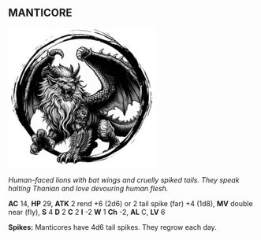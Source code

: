 ## MANTICORE

![](images/manticore.webp)

_Human-faced lions with bat wings and cruelly spiked tails. They speak halting Thanian and love devouring human flesh._

**AC** 14, **HP** 29, **ATK** 2 rend +6 (2d6) or 2 tail spike (far) +4 (1d8), **MV** double near (fly), **S** 4 **D** 2 **C** 2 **I** -2 **W** 1 **Ch** -2, **AL** C, **LV** 6

**Spikes:** Manticores have 4d6 tail spikes. They regrow each day.

